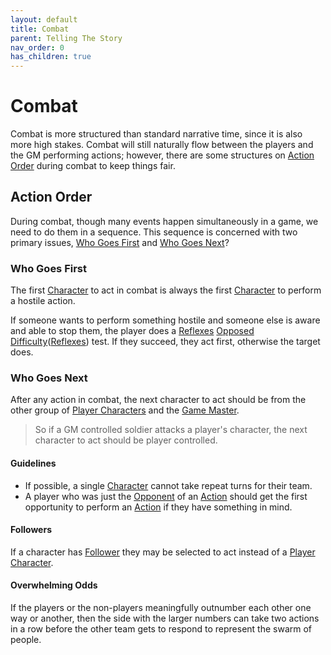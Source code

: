 ```yaml
---
layout: default
title: Combat
parent: Telling The Story
nav_order: 0
has_children: true
---
```


# Combat
Combat is more structured than standard narrative time, since it is also more high stakes. Combat will still naturally flow between the players and the GM performing actions; however, there are some structures on [Action Order](#Action%20Order) during combat to keep things fair.


## Action Order
During combat, though many events happen simultaneously in a game, we need to do them in a sequence. This sequence is concerned with two primary issues, [Who Goes First](#Who%20Goes%20First) and [Who Goes Next](#Who%20Goes%20Next)?

### Who Goes First
The first [Character](Game/Core/Terminology#Character) to act in combat is always the first [Character](Game/Core/Terminology#Character) to perform a hostile action. 

If someone wants to perform something hostile and someone else is aware and able to stop them, the player does a [Reflexes](Game/Core/Agility#Reflexes) [Opposed Difficulty](Game/Core/Skills#Opposed%20Difficulty)([Reflexes](Game/Core/Agility#Reflexes)) test. If they succeed, they act first, otherwise the target does.

### Who Goes Next
After any action in combat, the next character to act should be from the other group of [Player Characters](Game/Core/Terminology#Player%20Character) and the [Game Master](Game/Core/Terminology#Game%20Master).

> So if a GM controlled soldier attacks a player's character, the next character to act should be player controlled.

#### Guidelines
* If possible, a single [Character](Game/Core/Terminology#Character) cannot take repeat turns for their team.
* A player who was just the [Opponent](Game/Core/Terminology#Opponent) of an [Action](Game/Core/Terminology#Action) should get the first opportunity to perform an [Action](Game/Core/Terminology#Action) if they have something in mind.

#### Followers
 If a character has [Follower](Game/Core/Terminology#Follower) they may be selected to act instead of a [Player Character](Game/Core/Terminology#Player%20Character).

#### Overwhelming Odds
If the players or the non-players meaningfully outnumber each other one way or another, then the side with the larger numbers can take two actions in a row before the other team gets to respond to represent the swarm of people.
